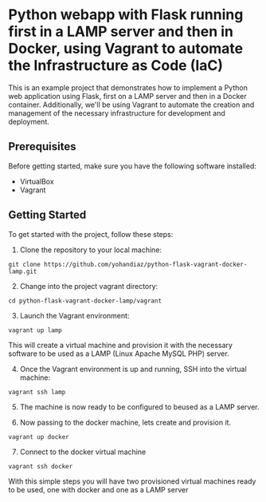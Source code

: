 # Python webapp with Flask running first in a LAMP server and then in Docker, using Vagrant to automate the Infrastructure as Code (IaC)

This is an example project that demonstrates how to implement a Python web application using Flask, first on a LAMP server and then in a Docker container. Additionally, we'll be using Vagrant to automate the creation and management of the necessary infrastructure for development and deployment.

## Prerequisites

Before getting started, make sure you have the following software installed:

- VirtualBox
- Vagrant

## Getting Started

To get started with the project, follow these steps:

1. Clone the repository to your local machine:

```
git clone https://github.com/yohandiaz/python-flask-vagrant-docker-lamp.git
```

2. Change into the project vagrant directory:

```
cd python-flask-vagrant-docker-lamp/vagrant
```

3. Launch the Vagrant environment:

```
vagrant up lamp
```

This will create a virtual machine and provision it with the necessary software to be used as a LAMP (Linux Apache MySQL PHP) server.

4. Once the Vagrant environment is up and running, SSH into the virtual machine:

```
vagrant ssh lamp
```

5. The machine is now ready to be configured to beused as a LAMP server.

6. Now passing to the docker machine, lets create and provision it.

```
vagrant up docker
```
7. Connect to the docker virtual machine

```
vagrant ssh docker
```

With this simple steps you will have two provisioned virtual machines ready to be used, one with docker and one as a LAMP server
